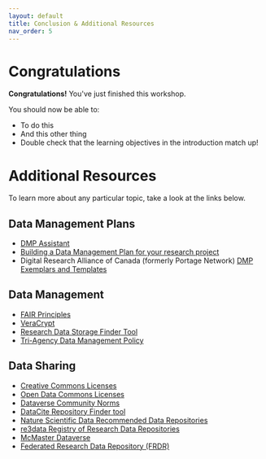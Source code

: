 ```yaml
---
layout: default
title: Conclusion & Additional Resources
nav_order: 5
---
```

<!-- 
This page will go over the conclusion and additional resources for the workshop.
Add, edit, or remove any content below for the workshop in question.
-->

# Congratulations 

<!-- Edit this line to mention your workshop name -->
**Congratulations!** You've just finished this workshop.

<!-- Recap your learning objectives from the introductory. -->
You should now be able to:
- To do this
- And this other thing
- Double check that the learning objectives in the introduction match up!

<!-- This is where you can add additional resources for your readers. -->
# Additional Resources
To learn more about any particular topic, take a look at the links below.

## Data Management Plans
- [DMP Assistant](https://assistant.portagenetwork.ca/)
- [Building a Data Management Plan for your research project](https://scds.github.io/intro-rdm/dmp) 
- Digital Research Alliance of Canada (formerly Portage Network) [DMP Exemplars and Templates](https://alliancecan.ca/en/services/research-data-management/learning-and-training/training-resources#heading-dmp-exemplars)

## Data Management
- [FAIR Principles](https://www.go-fair.org/fair-principles/)
- [VeraCrypt](https://www.veracrypt.fr/en/Home.html)
- [Research Data Storage Finder Tool](https://rdm.mcmaster.ca/finder)
- [Tri-Agency Data Management Policy](http://www.science.gc.ca/eic/site/063.nsf/eng/h_97610.html)

## Data Sharing
- [Creative Commons Licenses](https://creativecommons.org/)
- [Open Data Commons Licenses](https://opendatacommons.org/)
- [Dataverse Community Norms](https://dataverse.org/best-practices/dataverse-community-norms)
- [DataCite Repository Finder tool](https://commons.datacite.org/repositories)
- [Nature Scientific Data Recommended Data Repositories](https://www.nature.com/sdata/policies/repositories)
- [re3data Registry of Research Data Repositories](https://www.re3data.org/)
- [McMaster Dataverse](https://borealisdata.ca/dataverse/mcmaster)
- [Federated Research Data Repository (FRDR)](https://www.frdr-dfdr.ca/repo/)
<!-- 
## Related Workshops
- Link the users to other related SCDS workshops here! -->
